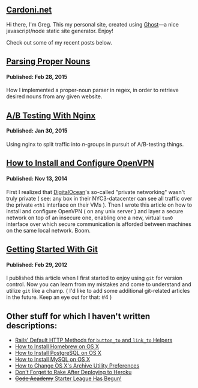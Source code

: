 ## [Cardoni.net](http://cardoni.net)
Hi there, I'm Greg. This my personal site, created using [Ghost](https://ghost.org/)—a nice javascript/node static site generator. Enjoy!

Check out some of my recent posts below.

## [Parsing Proper Nouns](https://cardoni.net/parsing-proper-nouns-with-regex/)

#### Published: Feb 28, 2015

How I implemented a proper-noun parser in regex, in order to retrieve desired nouns from any given website.

## [A/B Testing With Nginx](https://cardoni.net/a-b-testing-with-nginx/)

#### Published: Jan 30, 2015

Using nginx to split traffic into *n*-groups in pursuit of A/B-testing things.

## [How to Install and Configure OpenVPN](https://cardoni.net/how-to-install-and-configure-openvpn/)

#### Published: Nov 13, 2014

First I realized that [DigitalOcean](https://www.digitalocean.com/?refcode=503c9a20587b)'s so-called "private networking" wasn't truly private ( see: any box in their NYC3-datacenter can see all traffic over the private `eth1` interface on their VMs ). Then I wrote this article on how to install and configure OpenVPN ( on any unix server ) and layer a secure network on top of an insecure one, enabling one a new, virtual `tun0` interface over which secure communication is afforded between machines on the same local network. Boom.

## [Getting Started With Git](https://cardoni.net/how-to-use-git-with-personal-projects/)

#### Published: Feb 29, 2012

I published this article when I first started to enjoy using `git` for version control. Now you can learn from my mistakes and come to understand and utilize `git` like a champ. ( I'd like to add some additional git-related articles in the future. Keep an eye out for that: #4 )

## Other stuff for which I haven't written descriptions:
* [Rails' Default HTTP Methods for `button_to` and `link_to` Helpers](https://cardoni.net/rails-button-to-vs-link-to-url-helpers/)
* [How to Install Homebrew on OS X](https://cardoni.net/install-homebrew-on-mac-os-x-10-7/)
* [How to Install PostgreSQL on OS X](https://cardoni.net/how-to-install-postgresql-os-x-mac-rails-3-heroku/)
* [How to Install MySQL on OS X](https://cardoni.net/install-mysql-on-mac-os-x-10-7/)
* [How to Change OS X's Archive Utility Preferences](https://cardoni.net/how-to-change-archive-utility-mac-os-x-default-preferences/)
* [Don't Forget to Rake After Deploying to Heroku](https://cardoni.net/rake-after-deploying-to-heroku/)
* [~~Code Academy~~ Starter League Has Begun!](https://cardoni.net/code-academy-has-begun/)
